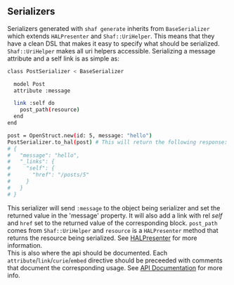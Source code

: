 ## Serializers
Serializers generated with `shaf generate` inherits from `BaseSerializer` which extends `HALPresenter` and `Shaf::UriHelper`. This means that they have a clean DSL that makes it easy to specify what should be serialized. `Shaf::UriHelper` makes all uri helpers accessible. Serializing a message attribute and a self link is as simple as:
```sh
class PostSerializer < BaseSerializer

  model Post
  attribute :message

  link :self do
    post_path(resource)
  end
end

post = OpenStruct.new(id: 5, message: "hello")
PostSerializer.to_hal(post) # This will return the following response:
# {
#   "message": "hello",
#   "_links": {
#     "self": {
#       "href": "/posts/5"
#     }
#   }
# }
```
This serializer will send `:message` to the object being serializer and set the returned value in the 'message' property. It will also add a link with rel _self_ and `href` set to the returned value of the corresponding block. `post_path` comes from `Shaf::UriHelper` and `resource` is a `HALPresenter` method that returns the resource being serialized. See [HALPresenter](https://github.com/sammyhenningsson/hal_presenter) for more information.  
This is also where the api should be documented. Each `attribute`/`link`/`curie`/`embed` directive should be preceeded with comments that document the corresponding usage. See [API Documentation](DOCUMENTATION.md) for more info.
